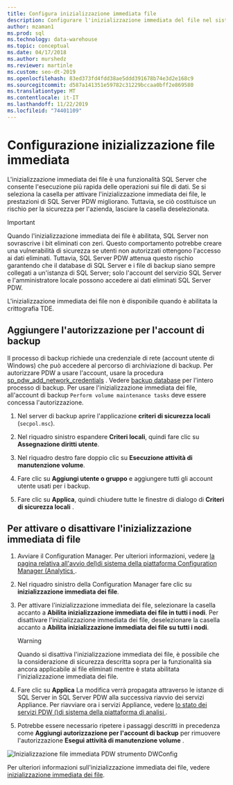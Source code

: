 ```yaml
---
title: Configura inizializzazione immediata file
description: Configurare l'inizializzazione immediata del file nel sistema di piattaforma di analisi. L'inizializzazione immediata dei file è una funzionalità SQL Server che consente l'esecuzione più rapida delle operazioni sui file di dati.
author: mzaman1
ms.prod: sql
ms.technology: data-warehouse
ms.topic: conceptual
ms.date: 04/17/2018
ms.author: murshedz
ms.reviewer: martinle
ms.custom: seo-dt-2019
ms.openlocfilehash: 83ed373fd4fdd38ae5ddd391678b74e3d2e168c9
ms.sourcegitcommit: d587a141351e59782c31229bccaa0bff2e869580
ms.translationtype: MT
ms.contentlocale: it-IT
ms.lasthandoff: 11/22/2019
ms.locfileid: "74401109"
---
```

# <a name="instant-file-initialization-configuration"></a>Configurazione inizializzazione file immediata
L'inizializzazione immediata dei file è una funzionalità SQL Server che consente l'esecuzione più rapida delle operazioni sui file di dati. Se si seleziona la casella per attivare l'inizializzazione immediata dei file, le prestazioni di SQL Server PDW migliorano. Tuttavia, se ciò costituisce un rischio per la sicurezza per l'azienda, lasciare la casella deselezionata.  
  
> [!IMPORTANT]  
> Quando l'inizializzazione immediata dei file è abilitata, SQL Server non sovrascrive i bit eliminati con zeri.  Questo comportamento potrebbe creare una vulnerabilità di sicurezza se utenti non autorizzati ottengono l'accesso ai dati eliminati. Tuttavia, SQL Server PDW attenua questo rischio garantendo che il database di SQL Server e i file di backup siano sempre collegati a un'istanza di SQL Server; solo l'account del servizio SQL Server e l'amministratore locale possono accedere ai dati eliminati SQL Server PDW.  
  
L'inizializzazione immediata dei file non è disponibile quando è abilitata la crittografia TDE.  
  
## <a name="add-permission-for-the-backup-account"></a>Aggiungere l'autorizzazione per l'account di backup  
Il processo di backup richiede una credenziale di rete (account utente di Windows) che può accedere al percorso di archiviazione di backup. Per autorizzare PDW a usare l'account, usare la procedura [sp_pdw_add_network_credentials](../relational-databases/system-stored-procedures/sp-pdw-add-network-credentials-sql-data-warehouse.md) . Vedere [backup database](../t-sql/statements/backup-database-parallel-data-warehouse.md) per l'intero processo di backup. Per usare l'inizializzazione immediata dei file, all'account di backup `Perform volume maintenance tasks` deve essere concessa l'autorizzazione.  
  
1.  Nel server di backup aprire l'applicazione **criteri di sicurezza locali** (`secpol.msc`).  
  
2.  Nel riquadro sinistro espandere **Criteri locali**, quindi fare clic su **Assegnazione diritti utente**.  
  
3.  Nel riquadro destro fare doppio clic su **Esecuzione attività di manutenzione volume**.  
  
4.  Fare clic su **Aggiungi utente o gruppo** e aggiungere tutti gli account utente usati per i backup.  
  
5.  Fare clic su **Applica**, quindi chiudere tutte le finestre di dialogo di **Criteri di sicurezza locali** .  
  
## <a name="to-turn-instant-file-initialization-on-or-off"></a>Per attivare o disattivare l'inizializzazione immediata di file  
  
1.  Avviare il Configuration Manager. Per ulteriori informazioni, vedere [la pagina relativa all'avvio del&#41;di sistema della piattaforma Configuration Manager &#40;Analytics ](launch-the-configuration-manager.md).  
  
2.  Nel riquadro sinistro della Configuration Manager fare clic su **inizializzazione immediata dei file**.  
  
3.  Per attivare l'inizializzazione immediata dei file, selezionare la casella accanto a **Abilita inizializzazione immediata dei file in tutti i nodi**. Per disattivare l'inizializzazione immediata dei file, deselezionare la casella accanto a **Abilita inizializzazione immediata dei file su tutti i nodi**.  
  
    > [!WARNING]  
    > Quando si disattiva l'inizializzazione immediata dei file, è possibile che la considerazione di sicurezza descritta sopra per la funzionalità sia ancora applicabile ai file eliminati mentre è stata abilitata l'inizializzazione immediata dei file.  
  
4.  Fare clic su **Applica** La modifica verrà propagata attraverso le istanze di SQL Server in SQL Server PDW alla successiva riavvio dei servizi Appliance. Per riavviare ora i servizi Appliance, vedere [lo stato dei servizi PDW &#40;&#41;di sistema della piattaforma di analisi ](pdw-services-status.md).  
  
5.  Potrebbe essere necessario ripetere i passaggi descritti in precedenza come **Aggiungi autorizzazione per l'account di backup** per rimuovere l'autorizzazione **Esegui attività di manutenzione volume** .  
  
![Inizializzazione file immediata PDW strumento DWConfig](./media/instant-file-initialization-configuration/SQL_Server_PDW_DWConfig_ApplPDWInstant.png "SQL_Server_PDW_DWConfig_ApplPDWInstant")  
  
Per ulteriori informazioni sull'inizializzazione immediata dei file, vedere [inizializzazione immediata dei file](https://technet.microsoft.com/library/ms175935(v=SQL.105).aspx).  
  
